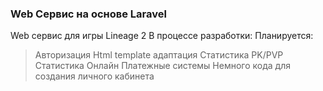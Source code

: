 ### Web Сервис на основе Laravel
Web сервис для игры Lineage 2 В процессе разработки:
Планируется: 
>Авторизация 
>Html template адаптация 
>Статистика PK/PVP 
>Статистика Онлайн 
>Платежные системы 
>Немного кода для создания личного кабинета